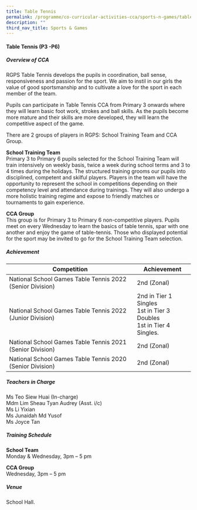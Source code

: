 ```yaml
---
title: Table Tennis
permalink: /programme/co-curricular-activities-cca/sports-n-games/table-tennis/
description: ""
third_nav_title: Sports & Games
---
```

#### **Table Tennis (P3 -P6)**

##### **Overview of CCA**

RGPS Table Tennis develops the pupils in coordination, ball sense, responsiveness and passion for the sport.  We aim to instil in our girls the value of good sportsmanship and to cultivate a love for the sport in each member of the team.

Pupils can participate in Table Tennis CCA from Primary 3 onwards where they will learn basic foot work, strokes and ball skills. As the pupils become more mature and their skills are more developed, they will learn the competitive aspect of the game.

There are 2 groups of players in RGPS: School Training Team and CCA Group.

**School Training Team**<br>
Primary 3 to Primary 6 pupils selected for the School Training Team will train intensively on weekly basis, twice a week during school terms and 3 to 4 times during the holidays. The structured training grooms our pupils into disciplined, competent and skilful players. Players in the team will have the opportunity to represent the school in competitions depending on their competency level and attendance during trainings. They will also undergo a more holistic training regime and expose to friendly matches or tournaments to gain experience.  


**CCA Group**<br>
This group is for Primary 3 to Primary 6 non-competitive players. Pupils meet on every Wednesday to learn the basics of table tennis, spar with one another and enjoy the game of table-tennis. Those who displayed potential for the sport may be invited to go for the School Training Team selection.



##### **Achievement**

|Competition|Achievement|
|---------------|--------------|
|National School Games Table Tennis 2022 (Senior Division)|	2nd (Zonal)|
|National School Games Table Tennis 2022 (Junior Division)|2nd in Tier 1 Singles<br> 1st in Tier 3 Doubles<br>1st in Tier 4 Singles.|
|National School Games Table Tennis 2021 (Senior Division)|2nd (Zonal)|
|National School Games Table Tennis 2020 (Senior Division)|	2nd (Zonal)|


##### **Teachers in Charge**

Ms Teo Siew Huai (In-charge)<br>
Mdm Lim Sheau Tyan Audrey (Asst. i/c)<br>
Ms Li Yixian<br>
Ms Junaidah Md Yusof<br>
Ms Joyce Tan

##### **Training Schedule**

**School Team**<br>
Monday & Wednesday, 3pm – 5 pm

**CCA Group**<br>
Wednesday, 3pm – 5 pm

##### **Venue**

School Hall.